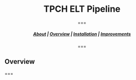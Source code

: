 <div align="center">
  
  # TPCH ELT Pipeline
===

</div>

<div align="center">
  
 ##### [About](#about) | [Overview](#overview) | [Installation](#installation) |  [Improvements](#improvements)
===
</div>

## Overview
===